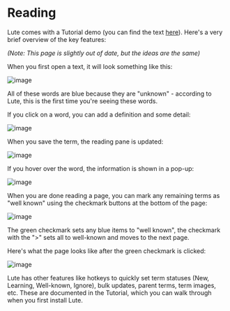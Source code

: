 # Reading

Lute comes with a Tutorial demo (you can find the text [here](./tutorial.md)).  Here's a very brief overview of the key features:

_(Note: This page is slightly out of date, but the ideas are the same)_

When you first open a text, it will look something like this:

![image](https://user-images.githubusercontent.com/1637133/229636558-27c92714-1f48-4ca2-867b-c1a0e20a391e.png)

All of these words are blue because they are "unknown" - according to Lute, this is the first time you're seeing these words.

If you click on a word, you can add a definition and some detail:

![image](https://user-images.githubusercontent.com/1637133/229637098-f8b2a7a6-a1da-4e59-9403-73ca627e96f3.png)

When you save the term, the reading pane is updated:

![image](https://user-images.githubusercontent.com/1637133/229637252-ee2db1c6-3201-4213-8551-4353cf62543e.png)

If you hover over the word, the information is shown in a pop-up:

![image](https://user-images.githubusercontent.com/1637133/229638180-6380b46d-a3d1-44c6-b4bd-c1bbc4d43558.png)

When you are done reading a page, you can mark any remaining terms as "well known" using the checkmark buttons at the bottom of the page:

![image](https://user-images.githubusercontent.com/1637133/229638459-87024c96-3f7c-4d6f-946f-28bbb724ed1f.png)

The green checkmark sets any blue items to "well known", the checkmark with the ">" sets all to well-known and moves to the next page.

Here's what the page looks like after the green checkmark is clicked:

![image](https://user-images.githubusercontent.com/1637133/229638664-a18468fc-2714-4b72-99d3-90e6a405e1ed.png)

Lute has other features like hotkeys to quickly set term statuses (New, Learning, Well-known, Ignore), bulk updates, parent terms, term images, etc.  These are documented in the Tutorial, which you can walk through when you first install Lute.
